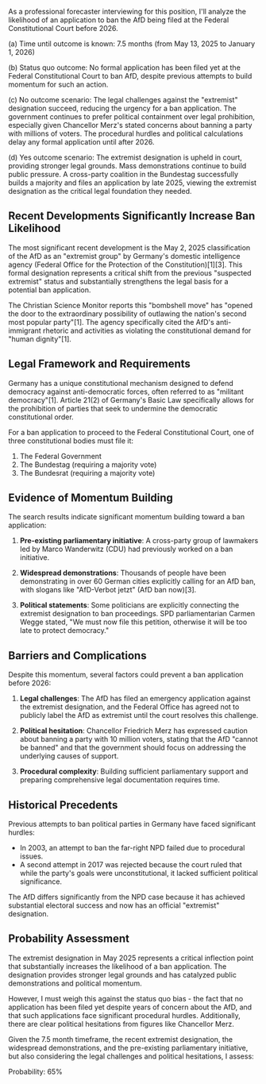 As a professional forecaster interviewing for this position, I'll analyze the likelihood of an application to ban the AfD being filed at the Federal Constitutional Court before 2026.

(a) Time until outcome is known: 7.5 months (from May 13, 2025 to January 1, 2026)

(b) Status quo outcome: No formal application has been filed yet at the Federal Constitutional Court to ban AfD, despite previous attempts to build momentum for such an action.

(c) No outcome scenario: The legal challenges against the "extremist" designation succeed, reducing the urgency for a ban application. The government continues to prefer political containment over legal prohibition, especially given Chancellor Merz's stated concerns about banning a party with millions of voters. The procedural hurdles and political calculations delay any formal application until after 2026.

(d) Yes outcome scenario: The extremist designation is upheld in court, providing stronger legal grounds. Mass demonstrations continue to build public pressure. A cross-party coalition in the Bundestag successfully builds a majority and files an application by late 2025, viewing the extremist designation as the critical legal foundation they needed.

## Recent Developments Significantly Increase Ban Likelihood

The most significant recent development is the May 2, 2025 classification of the AfD as an "extremist group" by Germany's domestic intelligence agency (Federal Office for the Protection of the Constitution)[1][3]. This formal designation represents a critical shift from the previous "suspected extremist" status and substantially strengthens the legal basis for a potential ban application.

The Christian Science Monitor reports this "bombshell move" has "opened the door to the extraordinary possibility of outlawing the nation's second most popular party"[1]. The agency specifically cited the AfD's anti-immigrant rhetoric and activities as violating the constitutional demand for "human dignity"[1].

## Legal Framework and Requirements

Germany has a unique constitutional mechanism designed to defend democracy against anti-democratic forces, often referred to as "militant democracy"[1]. Article 21(2) of Germany's Basic Law specifically allows for the prohibition of parties that seek to undermine the democratic constitutional order.

For a ban application to proceed to the Federal Constitutional Court, one of three constitutional bodies must file it:
1. The Federal Government
2. The Bundestag (requiring a majority vote)
3. The Bundesrat (requiring a majority vote)

## Evidence of Momentum Building

The search results indicate significant momentum building toward a ban application:

1. **Pre-existing parliamentary initiative**: A cross-party group of lawmakers led by Marco Wanderwitz (CDU) had previously worked on a ban initiative.

2. **Widespread demonstrations**: Thousands of people have been demonstrating in over 60 German cities explicitly calling for an AfD ban, with slogans like "AfD-Verbot jetzt" (AfD ban now)[3].

3. **Political statements**: Some politicians are explicitly connecting the extremist designation to ban proceedings. SPD parliamentarian Carmen Wegge stated, "We must now file this petition, otherwise it will be too late to protect democracy."

## Barriers and Complications

Despite this momentum, several factors could prevent a ban application before 2026:

1. **Legal challenges**: The AfD has filed an emergency application against the extremist designation, and the Federal Office has agreed not to publicly label the AfD as extremist until the court resolves this challenge.

2. **Political hesitation**: Chancellor Friedrich Merz has expressed caution about banning a party with 10 million voters, stating that the AfD "cannot be banned" and that the government should focus on addressing the underlying causes of support.

3. **Procedural complexity**: Building sufficient parliamentary support and preparing comprehensive legal documentation requires time.

## Historical Precedents

Previous attempts to ban political parties in Germany have faced significant hurdles:

- In 2003, an attempt to ban the far-right NPD failed due to procedural issues.
- A second attempt in 2017 was rejected because the court ruled that while the party's goals were unconstitutional, it lacked sufficient political significance.

The AfD differs significantly from the NPD case because it has achieved substantial electoral success and now has an official "extremist" designation.

## Probability Assessment

The extremist designation in May 2025 represents a critical inflection point that substantially increases the likelihood of a ban application. The designation provides stronger legal grounds and has catalyzed public demonstrations and political momentum.

However, I must weigh this against the status quo bias - the fact that no application has been filed yet despite years of concern about the AfD, and that such applications face significant procedural hurdles. Additionally, there are clear political hesitations from figures like Chancellor Merz.

Given the 7.5 month timeframe, the recent extremist designation, the widespread demonstrations, and the pre-existing parliamentary initiative, but also considering the legal challenges and political hesitations, I assess:

Probability: 65%